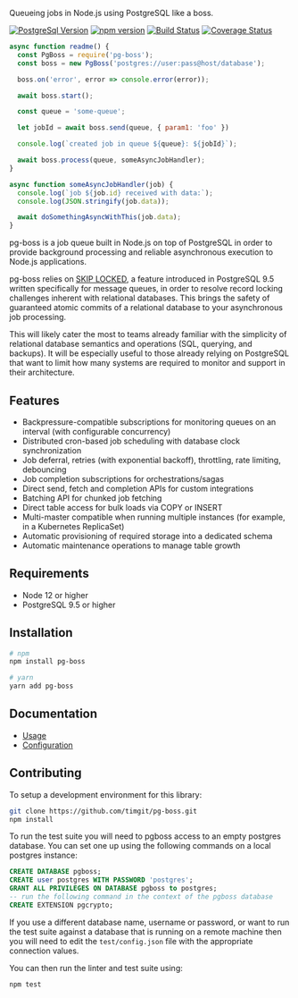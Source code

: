 Queueing jobs in Node.js using PostgreSQL like a boss.

[![PostgreSql Version](https://img.shields.io/badge/PostgreSQL-9.5+-blue.svg?maxAge=2592000)](http://www.postgresql.org)
[![npm version](https://badge.fury.io/js/pg-boss.svg)](https://badge.fury.io/js/pg-boss)
[![Build Status](https://travis-ci.com/timgit/pg-boss.svg?branch=master)](https://travis-ci.com/timgit/pg-boss)
[![Coverage Status](https://coveralls.io/repos/github/timgit/pg-boss/badge.svg?branch=master)](https://coveralls.io/github/timgit/pg-boss?branch=master)

```js
async function readme() {
  const PgBoss = require('pg-boss');
  const boss = new PgBoss('postgres://user:pass@host/database');

  boss.on('error', error => console.error(error));

  await boss.start();

  const queue = 'some-queue';

  let jobId = await boss.send(queue, { param1: 'foo' })

  console.log(`created job in queue ${queue}: ${jobId}`);

  await boss.process(queue, someAsyncJobHandler);
}

async function someAsyncJobHandler(job) {
  console.log(`job ${job.id} received with data:`);
  console.log(JSON.stringify(job.data));

  await doSomethingAsyncWithThis(job.data);
}
```

pg-boss is a job queue built in Node.js on top of PostgreSQL in order to provide background processing and reliable asynchronous execution to Node.js applications.

pg-boss relies on [SKIP LOCKED](http://blog.2ndquadrant.com/what-is-select-skip-locked-for-in-postgresql-9-5), a feature introduced in PostgreSQL 9.5 written specifically for message queues, in order to resolve record locking challenges inherent with relational databases. This brings the safety of guaranteed atomic commits of a relational database to your asynchronous job processing.

This will likely cater the most to teams already familiar with the simplicity of relational database semantics and operations (SQL, querying, and backups). It will be especially useful to those already relying on PostgreSQL that want to limit how many systems are required to monitor and support in their architecture.

## Features
* Backpressure-compatible subscriptions for monitoring queues on an interval (with configurable concurrency)
* Distributed cron-based job scheduling with database clock synchronization
* Job deferral, retries (with exponential backoff), throttling, rate limiting, debouncing
* Job completion subscriptions for orchestrations/sagas
* Direct send, fetch and completion APIs for custom integrations
* Batching API for chunked job fetching
* Direct table access for bulk loads via COPY or INSERT
* Multi-master compatible when running multiple instances (for example, in a Kubernetes ReplicaSet)
* Automatic provisioning of required storage into a dedicated schema
* Automatic maintenance operations to manage table growth

## Requirements
* Node 12 or higher
* PostgreSQL 9.5 or higher

## Installation

``` bash
# npm
npm install pg-boss

# yarn
yarn add pg-boss
```

## Documentation
* [Usage](docs/usage.md)
* [Configuration](docs/configuration.md)

## Contributing

To setup a development environment for this library:

```bash
git clone https://github.com/timgit/pg-boss.git
npm install

```

To run the test suite you will need to pgboss access to an empty postgres database. You can set one up using the following commands on a local postgres instance:

```sql
CREATE DATABASE pgboss;
CREATE user postgres WITH PASSWORD 'postgres';
GRANT ALL PRIVILEGES ON DATABASE pgboss to postgres;
-- run the following command in the context of the pgboss database
CREATE EXTENSION pgcrypto;
```

If you use a different database name, username or password, or want to run the test suite against a database that is running on a remote machine then you will need to edit the `test/config.json` file with the appropriate connection values.

You can then run the linter and test suite using:

```bash
npm test
```
